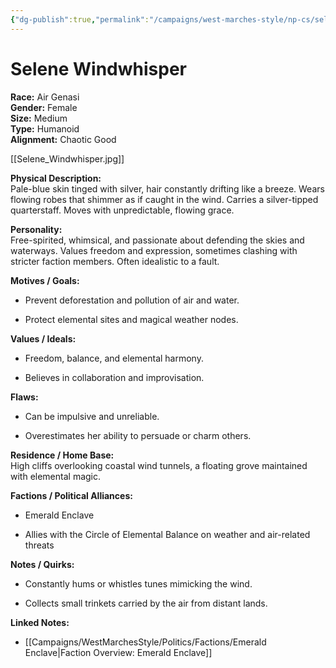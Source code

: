```yaml
---
{"dg-publish":true,"permalink":"/campaigns/west-marches-style/np-cs/selene-windwhisper/"}
---
```


# Selene Windwhisper

**Race:** Air Genasi  
**Gender:** Female  
**Size:** Medium  
**Type:** Humanoid  
**Alignment:** Chaotic Good

[[Selene_Windwhisper.jpg]]

**Physical Description:**  
Pale-blue skin tinged with silver, hair constantly drifting like a breeze. Wears flowing robes that shimmer as if caught in the wind. Carries a silver-tipped quarterstaff. Moves with unpredictable, flowing grace.

**Personality:**  
Free-spirited, whimsical, and passionate about defending the skies and waterways. Values freedom and expression, sometimes clashing with stricter faction members. Often idealistic to a fault.

**Motives / Goals:**

- Prevent deforestation and pollution of air and water.
    
- Protect elemental sites and magical weather nodes.
    

**Values / Ideals:**

- Freedom, balance, and elemental harmony.
    
- Believes in collaboration and improvisation.
    

**Flaws:**

- Can be impulsive and unreliable.
    
- Overestimates her ability to persuade or charm others.
    

**Residence / Home Base:**  
High cliffs overlooking coastal wind tunnels, a floating grove maintained with elemental magic.

**Factions / Political Alliances:**

- Emerald Enclave
    
- Allies with the Circle of Elemental Balance on weather and air-related threats
    

**Notes / Quirks:**

- Constantly hums or whistles tunes mimicking the wind.
    
- Collects small trinkets carried by the air from distant lands.
    

**Linked Notes:**

- [[Campaigns/WestMarchesStyle/Politics/Factions/Emerald Enclave\|Faction Overview: Emerald Enclave]]